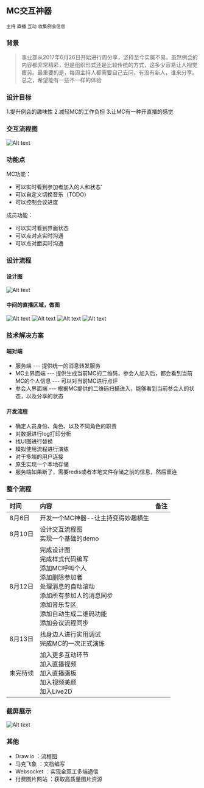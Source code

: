 ## MC交互神器
`主持` `直播` `互动` `收集例会信息`

### 背景
> 事业部从2017年6月26日开始进行周分享，坚持至今实属不易。虽然例会的内容都非常精彩，但是组织形式还是比较传统的方式，这多少容易让人视觉疲劳。最重要的是，每周主持人都需要自己去问，有没有新人，谁来分享。总之，希望能有一些不一样的体验

### 设计目标
1.提升例会的趣味性
2.减轻MC的工作负担
3.让MC有一种开直播的感觉

### 交互流程图
![Alt text](./artifact.png)

### 功能点 

MC功能：
* 可以实时看到参加者加入的人和状态‘
* 可以自定义切换音乐（TODO）
* 可以控制会议进度

成员功能：
* 可以实时看到界面状态
* 可以点对点实时沟通
* 可以点对面实时沟通

### 设计流程
#### 设计图
![Alt text](./1.png)
#### 中间的直播区域，做图
![Alt text](./live2.jpeg)
![Alt text](./live1.jpeg)
![Alt text](./live3.jpeg)
![Alt text](./live4.jpeg)

### 技术解决方案
#### 端对端
* 服务端 --- 提供统一的消息转发服务
* MC主界面端 --- 提供生成当前MC的二维码，参会人加入后，都会看到当前MC的个人信息 --- 可以对当前MC进行点评
* 参会人界面端 --- 根据MC提供的二维码扫描进入，能够看到当前参会人的状态，以及分享的状态

#### 开发流程
* 确定人员身份、角色、以及不同角色的职责
* 对数据进行log打印分析
* 找UI图进行替换
* 模拟使用流程进行演练
* 对于多端的用户连接
* 原生实现一个本地存储
* 服务端如果断了，需要redis或者本地文件存储之前的信息，然后重连

### 整个流程 

时间 | 内容 | 备注
:----| :----|:----
8月6日 | 开发一个MC神器--让主持变得妙趣横生 | |
8月10日 | 设计交互流程图<br />实现一个基础的demo ||
8月12日 | 完成设计图<br />完成样式代码编写<br />添加MC呼叫个人<br />添加删除参加者<br />处理消息的自动滚动<br />添加所有参加人的消息同步<br />添加音乐专区<br />添加自动生成二维码功能<br />添加会议流程同步<br />||
8月13日 | 找身边人进行实用调试<br />完成MC的一次正式演练 ||
未完待续 | 加入更多互动环节<br />加入直播视频<br />加入直播画板<br />加入视频美颜<br />加入Live2D ||

### 截屏展示
![Alt text](./main.png)

### 其他
* Draw.io ：流程图
* 马克飞象 ：文档编写
* Websocket ：实现全双工多端通信
* 付费图片网站 ：获取高质量图片资源

